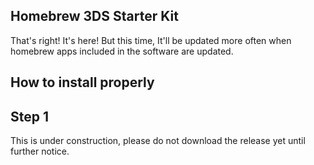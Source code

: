 ## Homebrew 3DS Starter Kit
That's right! It's here! But this time, It'll be updated more often when homebrew apps included in the software are updated.


## How to install properly

## Step 1
This is under construction, please do not download the release yet until further notice.
